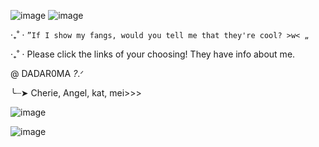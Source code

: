 ![image](https://github.com/user-attachments/assets/e0458b2b-fcc8-4916-a575-5a685a85978f)
![image](https://github.com/user-attachments/assets/c9787193-2f9b-47e9-90e7-93f26cefa22e)

‧₊˚ ⋅
      `”If I show my fangs, would you tell me that they're cool? >w< „`
 
‧₊˚ ⋅ Please click the links of your choosing! They have info about me.

@ DADAR0MA *?*.ᐟ

╰┈➤ Cherie, Angel, kat, mei>>>

![image](https://github.com/user-attachments/assets/05caef4f-eecf-44ff-b8c4-637043ec909f)


![image](https://github.com/user-attachments/assets/d4ef8ec3-4407-42ee-8886-b5d23048c03c)
